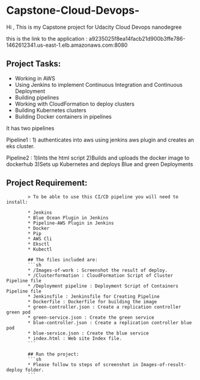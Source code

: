 # Capstone-Cloud-Devops-

Hi , This is my Capstone project for Udacity Cloud Devops nanodegree

this is the link to the application : a9235025f8ea14facb21d900b3ffe786-1462612341.us-east-1.elb.amazonaws.com:8080 

## Project Tasks:

* Working in AWS
* Using Jenkins to implement Continuous Integration and Continuous Deployment
* Building pipelines
* Working with CloudFormation to deploy clusters
* Building Kubernetes clusters
* Building Docker containers in pipelines

It has two pipelines


Pipeline1 : 1) authenticates into aws using jenkins aws plugin and creates an eks cluster.

Pipeline2 : 1)lints the html script
            2)Builds and uploads the docker image to dockerhub
            3)Sets up Kubernetes and deploys Blue and green Deployments


## Project Requirement:

            > To be able to use this CI/CD pipeline you will need to install:

            * Jenkins
            * Blue Ocean Plugin in Jenkins
            * Pipeline-AWS Plugin in Jenkins
            * Docker
            * Pip
            * AWS Cli
            * Eksctl
            * Kubectl

            ## The files included are:
            ```sh
            * /Images-of-work : Screenshot the result of deploy.
            * /Clusterformation : CloudFormation Script of Cluster Pipeline file
            * /Deployment pipeline : Deployment Script of Containers Pipeline file
            * Jenkinsfile : Jenkinsfile for Creating Pipeline
            * Dockerfile : Dockerfile for building the image
            * green-controller.json : Create a replication controller green pod
            * green-service.json : Create the green service
            * blue-controller.json : Create a replication controller blue pod
            * blue-service.json : Create the blue service
            * index.html : Web site Index file.
            ```

            ## Run the project:
            ```sh
            * Please follow to steps of screenshot in Images-of-result-deploy folder.
            ```
